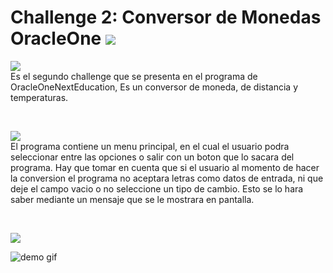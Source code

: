 # Challenge 2: Conversor de Monedas OracleOne ![](https://img.shields.io/badge/Estatus-Finalizado-green)

<p>
  
  ![](https://img.shields.io/badge/Resumen-blue) <br>
  Es el segundo challenge que se presenta en el programa de OracleOneNextEducation, Es un conversor de moneda, de distancia y temperaturas.
  
</p>
<br>
<p>
  
![](https://img.shields.io/badge/Funcionalidades-blue) <br>
El programa contiene un menu principal, en el cual el usuario podra seleccionar entre las opciones o salir con un boton que lo sacara del programa.
Hay que tomar en cuenta que si el usuario al momento de hacer la conversion el programa no aceptara letras como datos de entrada, ni que deje el campo vacio o no seleccione un tipo de cambio. Esto se lo hara saber mediante un mensaje que se le mostrara en pantalla.

</p>
<br>

<p>
  
![](https://img.shields.io/badge/Demostracion-blue) <br>


![demo gif](https://github.com/Angelemv98/ConversorMonedasOracleOne/assets/111809912/561a4a25-1336-44c8-9fe6-2dab388288fe)




</p>
